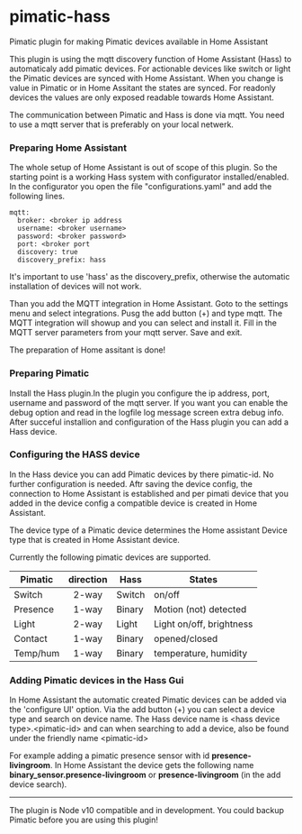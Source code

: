 # pimatic-hass
Pimatic plugin for making Pimatic devices available in Home Assistant

This plugin is using the mqtt discovery function of Home Assistant (Hass) to automaticaly add pimatic devices.
For actionable devices like switch or light the Pimatic devices are synced with Home Assistant. When you change is value in Pimatic or in Home Assitant the states are synced. For readonly devices the values are only exposed readable towards Home Assistant.

The communication between Pimatic and Hass is done via mqtt. You need to use a mqtt server that is preferably on your local netwerk.

### Preparing Home Assistant
The whole setup of Home Assistant is out of scope of this plugin. So the starting point is a working Hass system with configurator installed/enabled.
In the configurator you open the file "configurations.yaml" and add the following lines.

```
mqtt:
  broker: <broker ip address
  username: <broker username>
  password: <broker password>
  port: <broker port
  discovery: true
  discovery_prefix: hass
```
It's important to use 'hass' as the discovery_prefix, otherwise the automatic installation of devices will not work.

Than you add the MQTT integration in Home Assistant.
Goto to the settings menu and select integrations. Pusg the add button (+) and type mqtt.
The MQTT integration will showup and you can select and install it.
Fill in the MQTT server parameters from your mqtt server. Save and exit.

The preparation of Home assitant is done!

### Preparing Pimatic
Install the Hass plugin.In the plugin you configure the ip address, port, username and password of the mqtt server.
If you want you can enable the debug option and read in the logfile log message screen extra debug info.
After succeful installion and configuration of the Hass plugin you can add a Hass device.

### Configuring the HASS device

In the Hass device you can add Pimatic devices by there pimatic-id. No further configuration is needed.
Aftr saving the device config, the connection to Home Assistant is established and per pimati device that you added in the device config a compatible device is created in Home Assistant.

The device type of a Pimatic device determines the Home assistant Device type that is created in Home Assistant device.

Currently the following pimatic devices are supported.

|Pimatic  |direction | Hass | States
|------------|:--------:|----------|-------------------|
|Switch   | 2-way   | Switch   | on/off
|Presence | 1-way   | Binary   | Motion (not) detected
|Light    | 2-way   | Light    | Light on/off, brightness
|Contact  | 1-way   | Binary   | opened/closed
|Temp/hum | 1-way   | Binary   | temperature, humidity

### Adding Pimatic devices in the Hass Gui
In Home Assistant the automatic created Pimatic devices can be added via the 'configure UI' option.
Via the add button (+) you can select a device type and search on device name.
The Hass device name is \<hass device type\>.\<pimatic-id\> and can when searching to add a device, also be found under the friendly name \<pimatic-id\>

For example adding a pimatic presence sensor with id **presence-livingroom**. In Home Assistant the device gets the following name **binary_sensor.presence-livingroom** or **presence-livingroom** (in the add device search).


---
The plugin is Node v10 compatible and in development. You could backup Pimatic before you are using this plugin!

